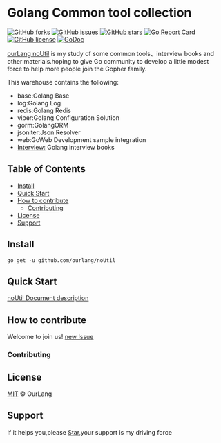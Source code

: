 # Golang Common tool collection
[![GitHub forks](https://img.shields.io/github/forks/ourlang/noUtil)](https://github.com/ourlang/noUtil/network)
[![GitHub issues](https://img.shields.io/github/issues/ourlang/noUtil)](https://github.com/ourlang/noUtil/issues)
[![GitHub stars](https://img.shields.io/github/stars/ourlang/noUtil)](https://github.com/ourlang/noUtil/stargazers)
[![Go Report Card](https://goreportcard.com/badge/github.com/ourlang/noUtil)](https://goreportcard.com/report/github.com/ourlang/noUtil)
[![GitHub license](https://img.shields.io/github/license/ourlang/noUtil)](https://github.com/ourlang/noUtil/blob/master/LICENSE)
[![GoDoc](https://pkg.go.dev/github.com/ourlang/noUtil?status.svg)](https://pkg.go.dev/github.com/ourlang/noUtil)

[ourLang noUtil](https://github.com/ourlang/noUtil) is my study of some common tools、interview books and other materials.hoping to give Go community to develop a little modest force to help more people join the Gopher family.

This warehouse contains the following:
- base:Golang Base
- log:Golang Log
- redis:Golang Redis
- viper:Golang Configuration Solution
- gorm:GolangORM
- jsoniter:Json Resolver
- web:GoWeb Development sample integration
- [Interview:](https://github.com/ourlang/noUtil/tree/master/interview) Golang interview books

## Table of Contents
- [Install](#Install)
- [Quick Start](#Quick-Start)
- [How to contribute](#How-to-contribute)
  - [Contributing](#Contributing)
- [License](#License)
- [Support](#Support)

## Install
```shell script
go get -u github.com/ourlang/noUtil
```
## Quick Start
[noUtil Document description](http://www.2052.org/go/introduction.html)
## How to contribute
Welcome to join us! [new Issue](https://github.com/ourlang/noUtil/issues/new)

### Contributing

## License
[MIT](LICENSE) © OurLang 

## Support
If it helps you,please [Star](https://github.com/ourlang/noUtil/stargazers),your support is my driving force

